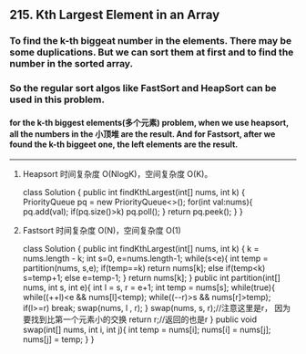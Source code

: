 ## 215. Kth Largest Element in an Array

### To find the k-th biggeat number in the elements. There may be some duplications. But we can sort them at first and to find the number in the sorted array.

### So the regular sort algos like FastSort and HeapSort can be used in this problem. 

#### for the k-th biggest elements(多个元素) problem, when we use heapsort, all the numbers in the 小顶堆 are the result. And for Fastsort, after we found the k-th biggeet one, the left elements are the result.

---
1. Heapsort 时间复杂度 O(NlogK)，空间复杂度 O(K)。

    class Solution {
        public int findKthLargest(int[] nums, int k) {
            PriorityQueue<Integer> pq = new PriorityQueue<>();
            for(int val:nums){
                pq.add(val);
                if(pq.size()>k)
                    pq.poll();
            }
            return pq.peek();
        }
    }
    
  
2. Fastsort 时间复杂度 O(N)，空间复杂度 O(1)

      class Solution {
          public int findKthLargest(int[] nums, int k) {
              k = nums.length - k;
              int s=0, e=nums.length-1;
              while(s<e){
                  int temp = partition(nums, s,e);
                  if(temp==k)
                      return nums[k];
                  else if(temp<k)
                      s=temp+1;
                  else
                      e=temp-1;
              }
              return nums[k];
          }
      public int partition(int[] nums, int s, int e){
          int l = s, r = e+1;
          int temp = nums[s];
          while(true){
              while((++l)<e && nums[l]<temp);
              while((--r)>s && nums[r]>temp);
              if(l>=r)
                  break;
              swap(nums, l , r);
          }
          swap(nums, s, r);//注意这里是r， 因为要找到比第一个元素小的交换
          return r;//返回的也是r
      }
      public void swap(int[] nums, int i, int j){
          int temp = nums[i];
          nums[i] = nums[j];
          nums[j] = temp;
      }
  }

